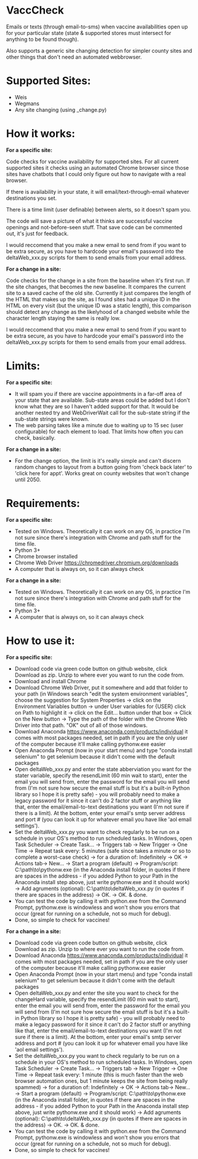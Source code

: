 # VaccCheck
Emails or texts (through email-to-sms) when vaccine availabilities open up for your particular state (state &amp; supported stores must intersect for anything to be found though).

Also supports a generic site changing detection for simpler county sites and other things that don't need an automated webbrowser.

# Supported Sites:
- Weis
- Wegmans
- Any site changing (using _change.py)

# How it works:

**For a specific site:**

Code checks for vaccine availability for supported sites. For all current supported sites it checks using an automated Chrome browser since those sites have chatbots that I could only figure out how to navigate with a real browser.

If there is availability in your state, it will email/text-through-email whatever destinations you set.

There is a time limit (user definable) between alerts, so it doesn't spam you.

The code will save a picture of what it thinks are successful vaccine openings and not-before-seen stuff. That save code can be commented out, it's just for feedback.

I would reccomend that you make a new email to send from if you want to be extra secure, as you have to hardcode your email's password into the deltaWeb_xxx.py scripts for them to send emails from your email address.

**For a change in a site:**

Code checks for the change in a site from the baseline when it's first run. If the site changes, that becomes the new baseline. It compares the current site to a saved cache of the old site. Currently it just compares the length of the HTML that makes up the site, as I found sites had a unique ID in the HTML on every visit (but the unique ID was a static length), this comparison should detect any change as the likelyhood of a changed website while the character length staying the same is really low.

I would reccomend that you make a new email to send from if you want to be extra secure, as you have to hardcode your email's password into the deltaWeb_xxx.py scripts for them to send emails from your email address.

# Limits:
**For a specific site:**
- It will spam you if there are vaccine appointments in a far-off area of your state that are available. Sub-state areas could be added but I don't know what they are so I haven't added support for that. It would be another nested try and WebDriverWait call for the sub-state string if the sub-state strings were known.
- The web parsing takes like a minute due to waiting up to 15 sec (user configurable) for each element to load. That limits how often you can check, basically.

**For a change in a site:**
- For the change option, the limit is it's really simple and can't discern random changes to layout from a button going from 'check back later' to 'click here for appt'. Works great on county websites that won't change until 2050.

# Requirements:
**For a specific site:**
- Tested on Windows. Theoretically it can work on any OS, in practice I'm not sure since there's integration with Chrome and path stuff for the time file.
- Python 3+
- Chrome browser installed
- Chrome Web Driver https://chromedriver.chromium.org/downloads
- A computer that is always on, so it can always check

**For a change in a site:**
- Tested on Windows. Theoretically it can work on any OS, in practice I'm not sure since there's integration with Chrome and path stuff for the time file.
- Python 3+
- A computer that is always on, so it can always check

# How to use it:
**For a specific site:**
- Download code via green code button on github website, click Download as zip. Unzip to where ever you want to run the code from.
- Download and install Chrome
- Download Chrome Web Driver, put it somewhere and add that folder to your path (in Windows search "edit the system environment variables", choose the suggestion for System Properties -> click on the Environment Variables button -> under User variables for {USER} click on Path to highlight it -> click on the Edit... button under that box -> Click on the New button -> Type the path of the folder with the Chrome Web Driver into that path. "OK" out of all of those windows.
- Download Anaconda https://www.anaconda.com/products/individual it comes with most packages needed, set in path if you are the only user of the computer because it'll make calling pythonw.exe easier
- Open Anaconda Prompt (now in your start menu) and type "conda install selenium" to get selenium because it didn't come with the default packages
- Open deltaWeb_xxx.py and enter the state abberviation you want for the stater variable, specify the resendLimit (60 min wait to start), enter the email you will send from, enter the password for the email you will send from (I'm not sure how secure the email stuff is but it's a built-in Python library so I hope it is pretty safe) - you will probably need to make a legacy password for it since it can't do 2 factor stuff or anything like that, enter the email/email-to-text destinations you want (I'm not sure if there is a limit). At the bottom, enter your email's smtp server address and port # (you can look it up for whatever email you have like 'aol email settings').
- Set the deltaWeb_xxx.py you want to check regularly to be run on a schedule in your OS's method to run scheduled tasks. In Windows, open Task Scheduler -> Create Task... -> Triggers tab -> New Trigger -> One Time -> Repeat task every: 5 minutes (safe since takes a minute or so to complete a worst-case check) -> for  a duration of: Indefinitely -> OK -> Actions tab-> New... -> Start a program (default) -> Program/script: C:\path\to\pythonw.exe (in the Anaconda install folder, in quotes if there are spaces in the address - if you added Python to your Path in the Anaconda install step above, just write pythonw.exe and it should work) -> Add agruments (optional): C:\path\to\deltaWeb_xxx.py (in quotes if there are spaces in the address) -> OK. -> OK. & done.
- You can test the code by calling it with python.exe from the Command Prompt, pythonw.exe is windowless and won't show you errors that occur (great for running on a schedule, not so much for debug).
- Done, so simple to check for vaccines!

**For a change in a site:**
- Download code via green code button on github website, click Download as zip. Unzip to where ever you want to run the code from.
- Download Anaconda https://www.anaconda.com/products/individual it comes with most packages needed, set in path if you are the only user of the computer because it'll make calling pythonw.exe easier
- Open Anaconda Prompt (now in your start menu) and type "conda install selenium" to get selenium because it didn't come with the default packages
- Open deltaWeb_xxx.py and enter the site you want to check for the changeHard variable, specify the resendLimit (60 min wait to start), enter the email you will send from, enter the password for the email you will send from (I'm not sure how secure the email stuff is but it's a built-in Python library so I hope it is pretty safe) - you will probably need to make a legacy password for it since it can't do 2 factor stuff or anything like that, enter the email/email-to-text destinations you want (I'm not sure if there is a limit). At the bottom, enter your email's smtp server address and port # (you can look it up for whatever email you have like 'aol email settings').
- Set the deltaWeb_xxx.py you want to check regularly to be run on a schedule in your OS's method to run scheduled tasks. In Windows, open Task Scheduler -> Create Task... -> Triggers tab -> New Trigger -> One Time -> Repeat task every: 1 minute (this is much faster than the web browser automation ones, but 1 minute keeps the site from being really spammed) -> for  a duration of: Indefinitely -> OK -> Actions tab-> New... -> Start a program (default) -> Program/script: C:\path\to\pythonw.exe (in the Anaconda install folder, in quotes if there are spaces in the address - if you added Python to your Path in the Anaconda install step above, just write pythonw.exe and it should work) -> Add agruments (optional): C:\path\to\deltaWeb_xxx.py (in quotes if there are spaces in the address) -> OK. -> OK. & done.
- You can test the code by calling it with python.exe from the Command Prompt, pythonw.exe is windowless and won't show you errors that occur (great for running on a schedule, not so much for debug).
- Done, so simple to check for vaccines! 

